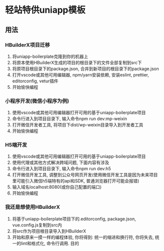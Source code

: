 # 轻站特供uniapp模板

## 用法

### HBuilderX项目迁移
1. 将uniapp-boilerplate克隆到你的机器上
2. 将原本使用HBuilderX生成的项目的根目录下的文件全部复制到src下
3. 将原项目根目录下的package.json, 合并到新项目的根目录下的package.json
4. 打开vscode或其他可用编辑器, npm/yarn安装依赖, 安装eslint, prettier, editorconfig, vetur插件
5. 开始愉快编程
### 小程序开发(微信小程序为例)
1. 使用vscode或其他可用编辑器打开可用的基于uniapp-boilerplate项目
2. 命令行进入到项目目录下, 输入命令npm run dev:mp-weixin
3. 打开微信开发者工具, 将项目下dist/wp-weixin目录导入到开发者工具
4. 开始愉快编程
### H5端开发
1. 使用vscode或其他可用编辑器打开可用的基于uniapp-boilerplate项目
2. 使用代理或其他方式解决跨域问题, 下面内容有涉及
3. 命令行进入到项目目录下, 输入命令npm run dev:h5
4. 打开微信开发工具, 调整到公众号网页开发(使用微信开发工具是因为未来项目里可能引入微信h5端特有的api和SDK, 普通浏览器打开可能会报错)
5. 输入域名localhost:8080(或你自己配置的端口)
6. 开始愉快编程
### 我还是想使用HBuilderX
1. 将基于uniapp-boilerplate项目下的.editorconfig, package.json, vue.config.js复制到src内
2. 将src作为项目根目录导入到HBuilderX
3. 开始和原来一摸一样的编程体验, 你将得到: 统一的缩进和换行符, 你将失去, 统一的lint和格式化, 命令行调用.
目的
